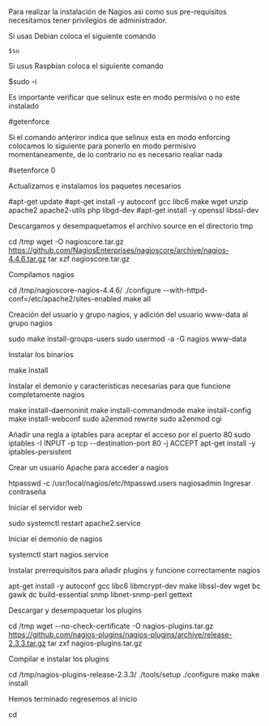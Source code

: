 Para realizar la instalación de Nagios asi como sus pre-requisitos necesitamos tener privilegios de administrador.

Si usas Debian coloca el siguiente comando

```
$su
```

Si usus Raspbian coloca el siguiente comando

$sudo -i

Es importante verificar que selinux este en modo permisivo o no este instalado

#getenforce

Si el comando anteriror indica que selinux esta en modo enforcing colocamos lo siguiente para ponerlo en modo permisivo momentaneamente, de lo contrario
no es necesario realiar nada

#setenforce 0

Actualizamos e instalamos los paquetes necesarios

#apt-get update
#apt-get install -y autoconf gcc libc6 make wget unzip apache2 apache2-utils php libgd-dev
#apt-get install -y openssl libssl-dev

Descargamos y desempaquetamos el archivo source en el directorio tmp

cd /tmp
wget -O nagioscore.tar.gz https://github.com/NagiosEnterprises/nagioscore/archive/nagios-4.4.6.tar.gz
tar xzf nagioscore.tar.gz

Compilamos nagios

cd /tmp/nagioscore-nagios-4.4.6/
./configure --with-httpd-conf=/etc/apache2/sites-enabled
make all

Creación del usuario y grupo nagios, y adición del usuario www-data al grupo nagios

sudo make install-groups-users
sudo usermod -a -G nagios www-data

Instalar los binarios

make install

Instalar el demonio y caracteristicas necesarias para que funcione completamente nagios

make install-daemoninit
make install-commandmode
make install-config
make install-webconf
sudo a2enmod rewrite
sudo a2enmod cgi

Añadir una regla a iptables para aceptar el acceso por el puerto 80
sudo iptables -I INPUT -p tcp --destination-port 80 -j ACCEPT
apt-get install -y iptables-persistent

Crear un usuario Apache para acceder a nagios 

htpasswd -c /usr/local/nagios/etc/htpasswd.users nagiosadmin
Ingresar contraseña

Iniciar el servidor web 

sudo systemctl restart apache2.service

Iniciar el demonio de nagios

systemctl start nagios.service

Instalar prerrequisitos para añadir plugins y funcione correctamente nagios

apt-get install -y autoconf gcc libc6 libmcrypt-dev make libssl-dev wget bc gawk dc build-essential snmp libnet-snmp-perl gettext

Descargar y desempaquetar los plugins

cd /tmp
wget --no-check-certificate -O nagios-plugins.tar.gz https://github.com/nagios-plugins/nagios-plugins/archive/release-2.3.3.tar.gz
tar zxf nagios-plugins.tar.gz

Compilar e instalar los plugins

cd /tmp/nagios-plugins-release-2.3.3/
./tools/setup
./configure
make
make install

Hemos terminado regresemos al inicio

cd
















